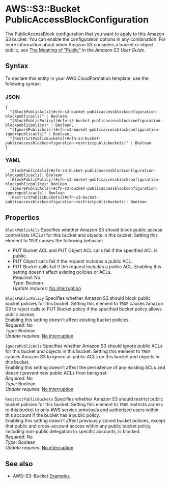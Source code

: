 # AWS::S3::Bucket PublicAccessBlockConfiguration<a name="aws-properties-s3-bucket-publicaccessblockconfiguration"></a>

The PublicAccessBlock configuration that you want to apply to this Amazon S3 bucket\. You can enable the configuration options in any combination\. For more information about when Amazon S3 considers a bucket or object public, see [The Meaning of "Public"](https://docs.aws.amazon.com/AmazonS3/latest/dev/access-control-block-public-access.html#access-control-block-public-access-policy-status) in the _Amazon S3 User Guide_\.

## Syntax<a name="aws-properties-s3-bucket-publicaccessblockconfiguration-syntax"></a>

To declare this entity in your AWS CloudFormation template, use the following syntax:

### JSON<a name="aws-properties-s3-bucket-publicaccessblockconfiguration-syntax.json"></a>

```
{
  "[BlockPublicAcls](#cfn-s3-bucket-publicaccessblockconfiguration-blockpublicacls)" : Boolean,
  "[BlockPublicPolicy](#cfn-s3-bucket-publicaccessblockconfiguration-blockpublicpolicy)" : Boolean,
  "[IgnorePublicAcls](#cfn-s3-bucket-publicaccessblockconfiguration-ignorepublicacls)" : Boolean,
  "[RestrictPublicBuckets](#cfn-s3-bucket-publicaccessblockconfiguration-restrictpublicbuckets)" : Boolean
}
```

### YAML<a name="aws-properties-s3-bucket-publicaccessblockconfiguration-syntax.yaml"></a>

```
  [BlockPublicAcls](#cfn-s3-bucket-publicaccessblockconfiguration-blockpublicacls): Boolean
  [BlockPublicPolicy](#cfn-s3-bucket-publicaccessblockconfiguration-blockpublicpolicy): Boolean
  [IgnorePublicAcls](#cfn-s3-bucket-publicaccessblockconfiguration-ignorepublicacls): Boolean
  [RestrictPublicBuckets](#cfn-s3-bucket-publicaccessblockconfiguration-restrictpublicbuckets): Boolean
```

## Properties<a name="aws-properties-s3-bucket-publicaccessblockconfiguration-properties"></a>

`BlockPublicAcls` <a name="cfn-s3-bucket-publicaccessblockconfiguration-blockpublicacls"></a>
Specifies whether Amazon S3 should block public access control lists \(ACLs\) for this bucket and objects in this bucket\. Setting this element to `TRUE` causes the following behavior:

- PUT Bucket ACL and PUT Object ACL calls fail if the specified ACL is public\.
- PUT Object calls fail if the request includes a public ACL\.
- PUT Bucket calls fail if the request includes a public ACL\.
  Enabling this setting doesn't affect existing policies or ACLs\.  
  _Required_: No  
  _Type_: Boolean  
  _Update requires_: [No interruption](https://docs.aws.amazon.com/AWSCloudFormation/latest/UserGuide/using-cfn-updating-stacks-update-behaviors.html#update-no-interrupt)

`BlockPublicPolicy` <a name="cfn-s3-bucket-publicaccessblockconfiguration-blockpublicpolicy"></a>
Specifies whether Amazon S3 should block public bucket policies for this bucket\. Setting this element to `TRUE` causes Amazon S3 to reject calls to PUT Bucket policy if the specified bucket policy allows public access\.  
Enabling this setting doesn't affect existing bucket policies\.  
_Required_: No  
_Type_: Boolean  
_Update requires_: [No interruption](https://docs.aws.amazon.com/AWSCloudFormation/latest/UserGuide/using-cfn-updating-stacks-update-behaviors.html#update-no-interrupt)

`IgnorePublicAcls` <a name="cfn-s3-bucket-publicaccessblockconfiguration-ignorepublicacls"></a>
Specifies whether Amazon S3 should ignore public ACLs for this bucket and objects in this bucket\. Setting this element to `TRUE` causes Amazon S3 to ignore all public ACLs on this bucket and objects in this bucket\.  
Enabling this setting doesn't affect the persistence of any existing ACLs and doesn't prevent new public ACLs from being set\.  
_Required_: No  
_Type_: Boolean  
_Update requires_: [No interruption](https://docs.aws.amazon.com/AWSCloudFormation/latest/UserGuide/using-cfn-updating-stacks-update-behaviors.html#update-no-interrupt)

`RestrictPublicBuckets` <a name="cfn-s3-bucket-publicaccessblockconfiguration-restrictpublicbuckets"></a>
Specifies whether Amazon S3 should restrict public bucket policies for this bucket\. Setting this element to `TRUE` restricts access to this bucket to only AWS service principals and authorized users within this account if the bucket has a public policy\.  
Enabling this setting doesn't affect previously stored bucket policies, except that public and cross\-account access within any public bucket policy, including non\-public delegation to specific accounts, is blocked\.  
_Required_: No  
_Type_: Boolean  
_Update requires_: [No interruption](https://docs.aws.amazon.com/AWSCloudFormation/latest/UserGuide/using-cfn-updating-stacks-update-behaviors.html#update-no-interrupt)

## See also<a name="aws-properties-s3-bucket-publicaccessblockconfiguration--seealso"></a>

- AWS::S3::Bucket [Examples](https://docs.aws.amazon.com/AWSCloudFormation/latest/UserGuide/aws-properties-s3-bucket.html#aws-properties-s3-bucket--examples)

